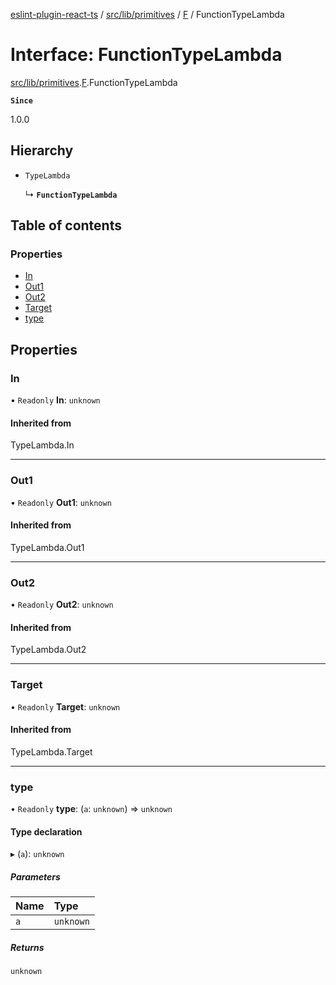 [eslint-plugin-react-ts](../README.md) / [src/lib/primitives](../modules/src_lib_primitives.md) / [F](../modules/src_lib_primitives.F.md) / FunctionTypeLambda

# Interface: FunctionTypeLambda

[src/lib/primitives](../modules/src_lib_primitives.md).[F](../modules/src_lib_primitives.F.md).FunctionTypeLambda

**`Since`**

1.0.0

## Hierarchy

- `TypeLambda`

  ↳ **`FunctionTypeLambda`**

## Table of contents

### Properties

- [In](src_lib_primitives.F.FunctionTypeLambda.md#in)
- [Out1](src_lib_primitives.F.FunctionTypeLambda.md#out1)
- [Out2](src_lib_primitives.F.FunctionTypeLambda.md#out2)
- [Target](src_lib_primitives.F.FunctionTypeLambda.md#target)
- [type](src_lib_primitives.F.FunctionTypeLambda.md#type)

## Properties

### In

• `Readonly` **In**: `unknown`

#### Inherited from

TypeLambda.In

___

### Out1

• `Readonly` **Out1**: `unknown`

#### Inherited from

TypeLambda.Out1

___

### Out2

• `Readonly` **Out2**: `unknown`

#### Inherited from

TypeLambda.Out2

___

### Target

• `Readonly` **Target**: `unknown`

#### Inherited from

TypeLambda.Target

___

### type

• `Readonly` **type**: (`a`: `unknown`) => `unknown`

#### Type declaration

▸ (`a`): `unknown`

##### Parameters

| Name | Type |
| :------ | :------ |
| `a` | `unknown` |

##### Returns

`unknown`

